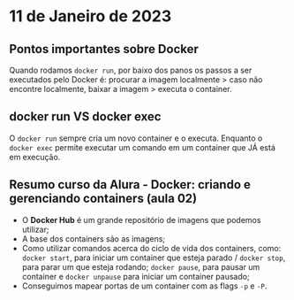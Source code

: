 # 11 de Janeiro de 2023

## Pontos importantes sobre Docker
Quando rodamos ```docker run```, por baixo dos panos os passos a ser executados pelo Docker é: procurar a imagem localmente > caso não encontre localmente, baixar a imagem > executa o container.

## docker run VS docker exec
O ```docker run``` sempre cria um novo container e o executa. Enquanto o ```docker exec``` permite executar um comando em um container que JÁ está em execução.

## Resumo curso da Alura - Docker: criando e gerenciando containers (aula 02)
- O **Docker Hub** é um grande repositório de imagens que podemos utilizar;
- A base dos containers são as imagens;
- Como utilizar comandos acerca do ciclo de vida dos containers, como: ```docker start```, para iniciar um container que esteja parado / ```docker stop```, para parar um que esteja rodando; ```docker pause```, para pausar um container e ```docker unpause``` para iniciar um container pausado; 
- Conseguimos mapear portas de um container com as flags ```-p``` e ```-P```.
